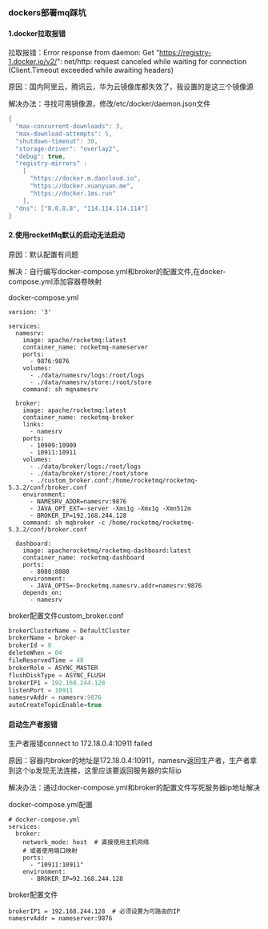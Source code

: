 ### dockers部署mq踩坑



#### 1.docker拉取报错

拉取报错：Error response from daemon: Get "https://registry-1.docker.io/v2/": net/http: request canceled while waiting for connection (Client.Timeout exceeded while awaiting headers)



原因：国内阿里云，腾讯云，华为云镜像库都失效了，我设置的是这三个镜像源

解决办法：寻找可用镜像源，修改/etc/docker/daemon.json文件

```java
{
  "max-concurrent-downloads": 3,
  "max-download-attempts": 5,
  "shutdown-timeout": 30,
  "storage-driver": "overlay2",
  "debug": true,
  "registry-mirrors" : 
    [ 
      "https://docker.m.daocloud.io",
      "https://docker.xuanyuan.me", 
      "https://docker.1ms.run"
    ],
  "dns": ["8.8.8.8", "114.114.114.114"]
}
```





#### 2.使用rocketMq默认的启动无法启动

原因：默认配置有问题

解决：自行编写docker-compose.yml和broker的配置文件,在docker-compose.yml添加容器卷映射



docker-compose.yml

```
version: '3'

services:
  namesrv:
    image: apache/rocketmq:latest
    container_name: rocketmq-nameserver
    ports:
      - 9876:9876
    volumes:
      - ./data/namesrv/logs:/root/logs
      - ./data/namesrv/store:/root/store
    command: sh mqnamesrv

  broker:
    image: apache/rocketmq:latest
    container_name: rocketmq-broker
    links:
      - namesrv
    ports:
      - 10909:10909
      - 10911:10911
    volumes:
      - ./data/broker/logs:/root/logs
      - ./data/broker/store:/root/store
      - ./custom_broker.conf:/home/rocketmq/rocketmq-5.3.2/conf/broker.conf
    environment:
      - NAMESRV_ADDR=namesrv:9876
      - JAVA_OPT_EXT=-server -Xms1g -Xmx1g -Xmn512m
      - BROKER_IP=192.168.244.128
    command: sh mqbroker -c /home/rocketmq/rocketmq-5.3.2/conf/broker.conf

  dashboard:
    image: apacherocketmq/rocketmq-dashboard:latest
    container_name: rocketmq-dashboard
    ports:
      - 8080:8080
    environment:
      - JAVA_OPTS=-Drocketmq.namesrv.addr=namesrv:9876
    depends_on:
      - namesrv
```



broker配置文件custom_broker.conf



```java
brokerClusterName = DefaultCluster
brokerName = broker-a
brokerId = 0
deleteWhen = 04
fileReservedTime = 48
brokerRole = ASYNC_MASTER
flushDiskType = ASYNC_FLUSH
brokerIP1 = 192.168.244.128
listenPort = 10911
namesrvAddr = namesrv:9876
autoCreateTopicEnable=true
```



#### 启动生产者报错

生产者报错connect to 172.18.0.4:10911 failed

原因：容器内broker的地址是172.18.0.4:10911，namesrv返回生产者，生产者拿到这个ip发现无法连接，这里应该要返回服务器的实际ip

解决办法：通过docker-compose.yml和broker的配置文件写死服务器ip地址解决

docker-compose.yml配置

```
# docker-compose.yml
services:
  broker:
    network_mode: host  # 直接使用主机网络
    # 或者使用端口映射
    ports:
      - "10911:10911"
    environment:
      - BROKER_IP=92.168.244.128
```



broker配置文件

```
brokerIP1 = 192.168.244.128  # 必须设置为可路由的IP
namesrvAddr = nameserver:9876
```